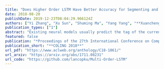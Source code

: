 ```yaml
---
title: "Does Higher Order LSTM Have Better Accuracy for Segmenting and Labeling Sequence Data?"
date: 2018-08-20
publishDate: 2019-12-23T08:04:29.966124Z
authors: ["Yi Zhang", "Xu Sun", "Shuming Ma", "Yang Yang", "**Xuancheng Ren**"]
publication_types: ["1"]
abstract: "Existing neural models usually predict the tag of the current token independent of the neighboring tags. The popular LSTM-CRF model considers the tag dependencies between every two consecutive tags. However, it is hard for existing neural models to take longer distance dependencies between tags into consideration. The scalability is mainly limited by the complex model structures and the cost of dynamic programming during training. In our work, we first design a new model called “high order LSTM” to predict multiple tags for the current token which contains not only the current tag but also the previous several tags. We call the number of tags in one prediction as “order”. Then we propose a new method called Multi-Order BiLSTM (MO-BiLSTM) which combines low order and high order LSTMs together. MO-BiLSTM keeps the scalability to high order models with a pruning technique. We evaluate MO-BiLSTM on all-phrase chunking and NER datasets. Experiment results show that MO-BiLSTM achieves the state-of-the-art result in chunking and highly competitive results in two NER datasets."
featured: false
publication: "*Proceedings of the 27th International Conference on Computational Linguistics, **COLING 2018***"
publication_short: "**COLING 2018**"
url_pdf: "https://www.aclweb.org/anthology/C18-1061/"
url_arxiv: "https://arxiv.org/abs/1711.08231"
url_code: "https://github.com/lancopku/Multi-Order-LSTM"
---
```



